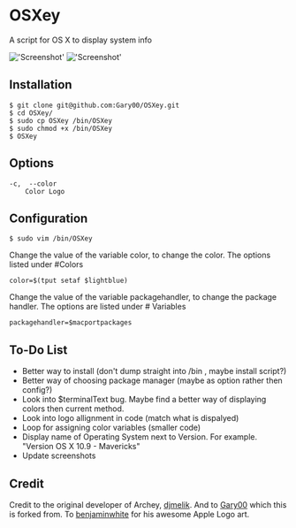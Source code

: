 OSXey
===============

A script for OS X to display system info

!['Screenshot'](https://raw.github.com/Gary00/OSXey/master/screenshot_normal.png)
!['Screenshot'](https://raw.github.com/Gary00/OSXey/master/screenshot_color.png)


Installation
------------
    $ git clone git@github.com:Gary00/OSXey.git
    $ cd OSXey/
    $ sudo cp OSXey /bin/OSXey
    $ sudo chmod +x /bin/OSXey 
    $ OSXey	


Options
------------
	-c,  --color
		Color Logo
		

Configuration
------------
 	$ sudo vim /bin/OSXey

Change the value of the variable color, to change the color. The options listed under #Colors

	color=$(tput setaf $lightblue)

Change the value of the variable packagehandler, to change the package handler. The options are listed under # Variables

	packagehandler=$macportpackages

To-Do List
------------

* Better way to install (don't dump straight into /bin , maybe install script?)
* Better way of choosing package manager (maybe as option rather then config?) 
* Look into $terminalText bug. Maybe find a better way of displaying colors then current method.
* Look into logo allignment in code (match what is dispalyed)
* Loop for assigning color variables (smaller code)
* Display name of Operating System next to Version. For example. "Version OS X 10.9 - Mavericks"
* Update screenshots

Credit
------
Credit to the original developer of Archey, [djmelik](https://github.com/djmelik/archey).
And to [Gary00](https://github.com/Gary00/OSXey) which this is forked from. To [benjaminwhite](https://github.com/benjaminwhite/OSXey) for his awesome Apple Logo art.
